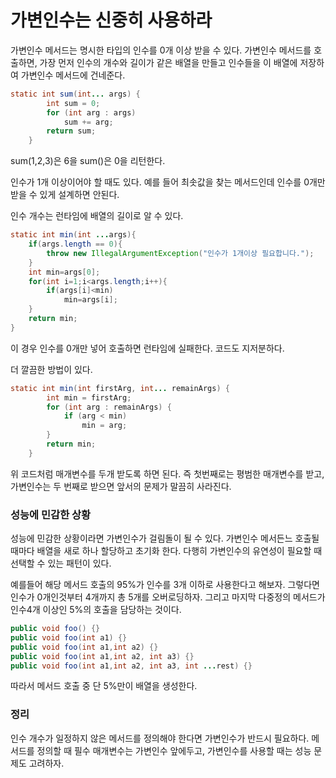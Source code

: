 # 가변인수는 신중히 사용하라

가변인수 메서드는 명시한 타입의 인수를 0개 이상 받을 수 있다. 가변인수 메서드를 호출하면, 가장 먼저 인수의 개수와 길이가 같은 배열을 만들고 인수들을 이 배열에 저장하여 가변인수 메서드에 건네준다.

```java
static int sum(int... args) {
        int sum = 0;
        for (int arg : args)
            sum += arg;
        return sum;
    }
```

sum(1,2,3)은 6을 sum()은 0을 리턴한다.

인수가 1개 이상이어야 할 때도 있다. 예를 들어 최솟값을 찾는 메서드인데 인수를 0개만 받을 수 있게 설계하면 안된다.

인수 개수는 런타임에 배열의 길이로 알 수 있다.

```java
static int min(int ...args){
    if(args.length == 0){
        throw new IllegalArgumentException("인수가 1개이상 필요합니다.");
    }
    int min=args[0];
    for(int i=1;i<args.length;i++){
        if(args[i]<min)
            min=args[i];
    }
    return min;
}
```

 이 경우 인수를 0개만 넣어 호출하면 런타임에 실패한다. 코드도 지저분하다.

더 깔끔한 방법이 있다.

```java
static int min(int firstArg, int... remainArgs) {
        int min = firstArg;
        for (int arg : remainArgs) {
            if (arg < min)
                min = arg;
        }
        return min;
    }
```

위 코드처럼 매개변수를 두개 받도록 하면 된다. 즉 첫번째로는 평범한 매개변수를 받고, 가변인수는 두 번째로 받으면 앞서의 문제가 말끔히 사라진다.



### 성능에 민감한 상황

성능에 민감한 상황이라면 가변인수가 걸림돌이 될 수 있다. 가변인수 메서든느 호출될 때마다 배열을 새로 하나 할당하고 초기화 한다. 다행히 가변인수의 유연성이 필요할 때 선택할 수 있는 패턴이 있다.

예를들어 해당 메서드 호출의 95%가 인수를 3개 이하로 사용한다고 해보자. 그렇다면 인수가 0개인것부터 4개까지 총 5개를 오버로딩하자. 그리고 마지막 다중정의 메서드가 인수4개 이상인 5%의 호출을 담당하는 것이다.

```java
public void foo() {}
public void foo(int a1) {}
public void foo(int a1,int a2) {}
public void foo(int a1,int a2, int a3) {}
public void foo(int a1,int a2, int a3, int ...rest) {}
```

따라서 메서드 호출 중 단 5%만이 배열을 생성한다.



### 정리

인수 개수가 일정하지 않은 메서드를 정의해야 한다면 가변인수가 반드시 필요하다. 메서드를 정의할 때 필수 매개변수는 가변인수 앞에두고, 가변인수를 사용할 때는 성능 문제도 고려하자.









